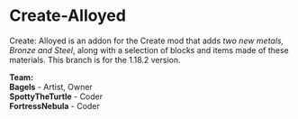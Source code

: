 # Create-Alloyed
Create: Alloyed is an addon for the Create mod that adds *two new metals, Bronze and Steel*, along with a selection of blocks and items made of these materials. This branch is for the 1.18.2 version.

**Team:**<br />
**Bagels** - Artist, Owner<br />
**SpottyTheTurtle** - Coder<br />
**FortressNebula** - Coder
